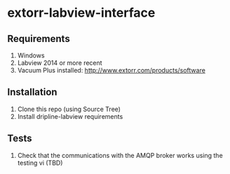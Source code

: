 # extorr-labview-interface

## Requirements

1. Windows
1. Labview 2014 or more recent
1. Vacuum Plus installed: http://www.extorr.com/products/software

## Installation

1. Clone this repo (using Source Tree)
1. Install dripline-labview requirements

## Tests

1. Check that the communications with the AMQP broker works using the testing vi (TBD)
